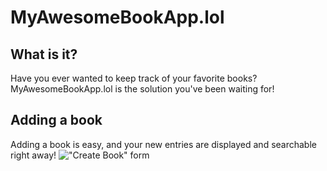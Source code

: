 # MyAwesomeBookApp.lol

## What is it?

Have you ever wanted to keep track of your favorite books? MyAwesomeBookApp.lol is the solution you've been waiting for!

## Adding a book

Adding a book is easy, and your new entries are displayed and searchable right away!
!["Create Book" form](https://cloud.githubusercontent.com/assets/4215/22151066/f3502322-dee1-11e6-9442-843bb4822b2c.png)
